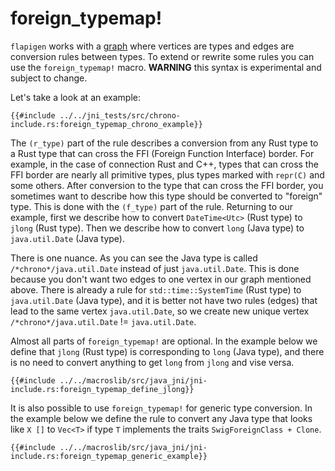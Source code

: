 # foreign_typemap!

`flapigen` works with a [graph](https://en.wikipedia.org/wiki/Graph_(discrete_mathematics)) where
vertices are types and edges are conversion rules between types. To extend or rewrite some rules
you can use the `foreign_typemap!` macro. **WARNING** this syntax is experimental and subject to change.

Let's take a look at an example:

```rust,no_run,noplaypen
{{#include ../../jni_tests/src/chrono-include.rs:foreign_typemap_chrono_example}}
```

The `(r_type)` part of the rule describes a conversion from any Rust type to a Rust type that
can cross the FFI (Foreign Function Interface) border.
For example, in the case of connection Rust and C++, types that can cross the FFI border are nearly all primitive types,
plus types marked with `repr(C)` and some others. After conversion to the type that can cross the FFI border,
you sometimes want to describe how this type should be converted to "foreign" type. This is done with the
`(f_type)` part of the rule. Returning to our example, first we describe how to convert `DateTime<Utc>` (Rust type) to
`jlong` (Rust type). Then we describe how to convert `long` (Java type) to `java.util.Date` (Java type).

There is one nuance. As you can see the Java type is called `/*chrono*/java.util.Date` instead of
just `java.util.Date`. This is done because you don't want two edges to one vertex in our graph
mentioned above. There is already a rule for `std::time::SystemTime` (Rust type) to `java.util.Date` (Java type),
and it is better not have two rules (edges) that lead to the same vertex `java.util.Date`,
so we create new unique vertex `/*chrono*/java.util.Date` != `java.util.Date`.

Almost all parts of `foreign_typemap!` are optional.
In the example below we define that `jlong` (Rust type) is corresponding to `long` (Java type),
and there is no need to convert anything to get `long` from `jlong` and vise versa.

```rust,no_run,noplaypen
{{#include ../../macroslib/src/java_jni/jni-include.rs:foreign_typemap_define_jlong}}
```

It is also possible to use `foreign_typemap!` for generic type conversion.
In the example below we define the rule to convert any Java type that looks like `X []`
to `Vec<T>` if type `T` implements the traits `SwigForeignClass + Clone`.

```rust,no_run,noplaypen
{{#include ../../macroslib/src/java_jni/jni-include.rs:foreign_typemap_generic_example}}
```
